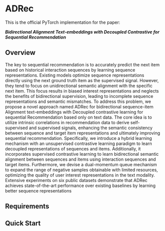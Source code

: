 # ADRec

This is the official PyTorch implementation for the paper:

***Bidirectional Alignment Text-embeddings with Decoupled Contrastive for Sequential Recommendation***



## Overview
The key to sequential recommendation is to accurately predict the next item based on historical interaction sequences by learning sequence representations. Existing models optimize sequence representations directly using the next ground truth item as the supervised signal. However, they tend to focus on unidirectional semantic alignment with the specific next item. This focus results in biased interest representations and neglects the benefits of bidirectional supervision, leading to incomplete sequence representations and semantic mismatches. To address this problem, we propose a novel approach named ADRec for bidirectional sequence-item Alignment text-embeddings with Decoupled contrastive learning for sequential Recommendation based only on text data. The core idea is to utilize intrinsic correlations in recommendation data to derive self-supervised and supervised signals, enhancing the semantic consistency between sequence and target item representations and ultimately improving sequential recommendation. Specifically, we introduce a hybrid learning mechanism with an unsupervised contrastive learning paradigm to learn decoupled representations of sequences and items. Additionally, it incorporates supervised contrastive learning to learn bidirectional semantic alignment between sequences and items using interaction sequences and target items. Furthermore, we devise a dual-momentum queue mechanism to expand the range of negative samples obtainable with limited resources, optimizing the quality of user interest representations in the text modality. Extensive experiments on six public datasets demonstrate that ADRec achieves state-of-the-art performance over existing baselines by learning better sequence representations




## Requirements





## Quick Start



